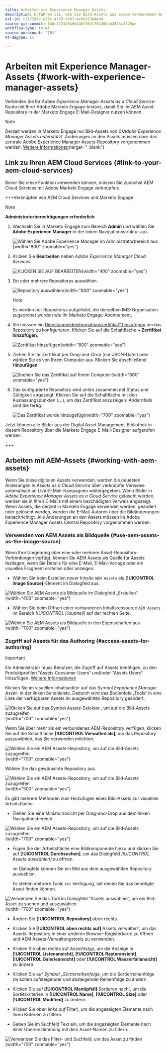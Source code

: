 ```yaml
---
title: Arbeiten mit Experience Manager Assets
description: Erfahren Sie, wie Sie Bild-Assets aus einem verbundenen AEM Assets-Repository beim Erstellen von Inhalten in Adobe Marketo Engage verwenden.
exl-id: c2172042-a35c-4179-bf81-6e96323bd4d4
source-git-commit: fddc2f24d9a66146f567c762305ab2825c2f29ae
workflow-type: tm+mt
source-wordcount: '791'
ht-degree: 1%

---
```


# Arbeiten mit Experience Manager-Assets {#work-with-experience-manager-assets}

Verbinden Sie Ihr _Adobe Experience Manager Assets as a Cloud Service_-Konto mit Ihrer Adobe Marketo Engage-Instanz, damit Sie Ihr AEM Asset-Repository in der Marketo Engage E-Mail-Designer nutzen können.

>[!NOTE]
>
>Derzeit werden in Marketo Engage nur Bild-Assets von _0}Adobe Experience Manager Assets unterstützt._ Änderungen an den Assets müssen über das zentrale Adobe Experience Manager Assets-Repository vorgenommen werden. [Weitere Informationen](https://experienceleague.adobe.com/en/docs/experience-manager-cloud-service/content/assets/manage/manage-digital-assets){target="_blank"}

## Link zu Ihren AEM Cloud Services {#link-to-your-aem-cloud-services}

Bevor Sie diese Funktion verwenden können, müssen Sie zunächst AEM Cloud Services mit Adobe Marketo Engage verknüpfen.

+++Verknüpfen von AEM Cloud Services und Marketo Engage

>[!NOTE]
>
>**Administratorberechtigungen erforderlich**

1. Wechseln Sie in Marketo Engage zum Bereich **Admin** und wählen Sie **Adobe Experience Manager** in der linken Navigationsstruktur aus.

   ![Wählen Sie Adobe Experience Manager im Administratorbereich aus](assets/access-the-ai-assistant-content-accelerator-1.png){width="800" zoomable="yes"}

1. Klicken Sie **Bearbeiten** neben _Adobe Experience Manager Cloud Services_.

   ![KLICKEN SIE AUF BEARBEITEN](assets/access-the-ai-assistant-content-accelerator-2.png){width="400" zoomable="yes"}

1. Ein oder mehrere Repositorys auswählen.

   ![Repository auswählen](assets/access-the-ai-assistant-content-accelerator-3.png){width="800" zoomable="yes"}

   >[!NOTE]
   >
   >Es werden nur Repositorys aufgelistet, die derselben IMS-Organisation zugeordnet wurden wie Ihr Marketo Engage-Abonnement.

1. Sie müssen ein [Dienstanmeldeinformationszertifikat“ hinzufügen](https://experienceleague.adobe.com/de/docs/experience-manager-learn/getting-started-with-aem-headless/authentication/service-credentials) um das Repository zu konfigurieren. Klicken Sie auf die Schaltfläche **+ Zertifikat hinzufügen**.

   ![Zertifikat hinzufügen](assets/access-the-ai-assistant-content-accelerator-4.png){width="800" zoomable="yes"}

1. Ziehen Sie Ihr Zertifikat per Drag-and-Drop (nur JSON-Datei) oder wählen Sie es von Ihrem Computer aus. Klicken Sie abschließend **Hinzufügen**.

   ![Suchen Sie das Zertifikat auf Ihrem Computer](assets/access-the-ai-assistant-content-accelerator-5.png){width="600" zoomable="yes"}

1. Das konfigurierte Repository wird unten zusammen mit Status und Gültigkeit angezeigt. Klicken Sie auf die Schaltfläche mit den Auslassungspunkten (**…**), um das Zertifikat anzuzeigen. Andernfalls sind Sie fertig.

   ![Das Zertifikat wurde hinzugefügt](assets/access-the-ai-assistant-content-accelerator-6.png){width="700" zoomable="yes"}

Jetzt können alle Bilder aus der Digital Asset Management-Bibliothek in diesem Repository über die Marketo Engage E-Mail-Designer aufgerufen werden.

+++

## Arbeiten mit AEM-Assets {#working-with-aem-assets}

Wenn Sie diese digitalen Assets verwenden, werden die neuesten Änderungen in _Assets as a Cloud Service_ über verknüpfte Verweise automatisch an Live-E-Mail-Kampagnen weitergegeben. Wenn Bilder in _Adobe Experience Manager Assets as a Cloud Service_ gelöscht werden, werden sie in Ihren E-Mails mit einem beschädigten Verweis angezeigt. Wenn Assets, die derzeit in Marketo Engage verwendet werden, geändert oder gelöscht werden, werden die E-Mail-Autoren über die Bildänderungen benachrichtigt. Alle Änderungen an den Assets müssen im Adobe Experience Manager Assets Central Repository vorgenommen werden.

### Verwenden von AEM Assets als Bildquelle {#use-aem-assets-as-the-image-source}

Wenn Ihre Umgebung über eine oder mehrere Asset-Repository-Verbindungen verfügt, können Sie AEM Assets als Quelle für Assets festlegen, wenn Sie Details für eine E-Mail, E-Mail-Vorlage oder ein visuelles Fragment erstellen oder anzeigen.

* Wählen Sie beim Erstellen neuer Inhalte `AEM Assets` als **[!UICONTROL Image Source]**-Element im Dialogfeld aus.

![Wählen Sie AEM Assets als Bildquelle im Dialogfeld „Erstellen“](assets/work-with-experience-manager-assets-1.png){width="400" zoomable="yes"}

* Wählen Sie beim Öffnen einer vorhandenen Inhaltsressource `AEM Assets` im Bereich _[!UICONTROL Hauptteil]_ auf der rechten Seite.

![Wählen Sie AEM Assets als Bildquelle in den Eigenschaften aus](assets/work-with-experience-manager-assets-2.png){width="700" zoomable="yes"}

### Zugriff auf Assets für das Authoring {#access-assets-for-authoring}

>[!IMPORTANT]
>
>Ein Administrator muss Benutzer, die Zugriff auf Assets benötigen, zu den Produktprofilen &quot;Assets Consumer Users“ und/oder &quot;Assets Users“ hinzufügen. [Weitere Informationen](https://experienceleague.adobe.com/en/docs/experience-manager-cloud-service/content/security/ims-support#managing-products-and-user-access-in-admin-console)

Klicken Sie im visuellen Inhaltseditor auf das Symbol _Experience Manager Asset-_ in der linken Seitenleiste. Dadurch wird das Bedienfeld „Tools“ in eine Liste der verfügbaren Assets im ausgewählten Repository geändert.

![Klicken Sie auf das Symbol Assets-Selektor , um auf die Bild-Assets zuzugreifen](assets/work-with-experience-manager-assets-3.png){width="700" zoomable="yes"}

Wenn Sie über mehr als ein verbundenes AEM-Repository verfügen, klicken Sie auf die Schaltfläche **[!UICONTROL Verwalten als]**, um das Repository auszuwählen, das Sie verwenden möchten.

![Wählen Sie ein AEM Assets-Repository, um auf die Bild-Assets zuzugreifen](assets/work-with-experience-manager-assets-4.png){width="700" zoomable="yes"}

Wählen Sie das gewünschte Repository aus.

![Wählen Sie ein AEM Assets-Repository, um auf die Bild-Assets zuzugreifen](assets/work-with-experience-manager-assets-5.png){width="500" zoomable="yes"}

Es gibt mehrere Methoden zum Hinzufügen eines Bild-Assets zur visuellen Arbeitsfläche:

* Ziehen Sie eine Miniaturansicht per Drag-and-Drop aus dem linken Navigationsbereich.

![Wählen Sie ein AEM Assets-Repository, um auf die Bild-Assets zuzugreifen](assets/work-with-experience-manager-assets-6.png){width="700" zoomable="yes"}

* Fügen Sie der Arbeitsfläche eine Bildkomponente hinzu und klicken Sie auf **[!UICONTROL Durchsuchen]**, um das Dialogfeld _[!UICONTROL Assets auswählen]_ zu öffnen.

  Im Dialogfeld können Sie ein Bild aus dem ausgewählten Repository auswählen.

  Es stehen mehrere Tools zur Verfügung, mit denen Sie das benötigte Asset finden können.

![Verwenden Sie das Tool im Dialogfeld &quot;Assets auswählen“, um ein Bild-Asset zu suchen und auszuwählen](assets/work-with-experience-manager-assets-7.png){width="700" zoomable="yes"}

* Ändern Sie **[!UICONTROL Repository]** oben rechts.

* Klicken Sie **[!UICONTROL oben rechts auf]** Assets verwalten“, um das Assets-Repository in einer anderen Browser-Registerkarte zu öffnen und AEM Assets-Verwaltungstools zu verwenden.

* Klicken Sie oben rechts auf _Ansichtstyp_, um die Anzeige in **[!UICONTROL Listenansicht]**, **[!UICONTROL Rasteransicht]**, **[!UICONTROL Galerieansicht]** oder **[!UICONTROL Wasserfallansicht]** zu ändern.

* Klicken Sie auf _Symbol „Sortierreihenfolge_, um die Sortierreihenfolge zwischen aufsteigender und absteigender Reihenfolge zu ändern.

* Klicken Sie auf **[!UICONTROL Menüpfeil]** Sortieren nach“, um die Sortierkriterien in **[!UICONTROL Name]**, **[!UICONTROL Size]** oder **[!UICONTROL Modified]** zu ändern.

* Klicken Sie _oben links auf_ Filter), um die angezeigten Elemente nach Ihren Kriterien zu filtern.

* Geben Sie im Suchfeld Text ein, um die angezeigten Elemente nach einer Übereinstimmung mit dem Asset-Namen zu filtern.

![Verwenden Sie das Filter- und Suchfeld, um das Asset zu finden](assets/work-with-experience-manager-assets-8.png){width="700" zoomable="yes"}

